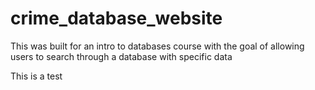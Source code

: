 # crime_database_website
This was built for an intro to databases course with the goal of allowing users to search through a database with specific data

This is a test 